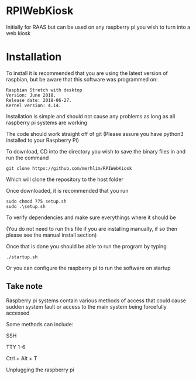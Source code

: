 # RPIWebKiosk
Initially for RAAS but can be used on any raspberry pi you wish to turn into a web kiosk

# Installation

To install it is recommended that you are using the latest version of raspbian, but be aware that this software was
programmed on: 

```
Raspbian Stretch with desktop
Version: June 2018.
Release date: 2018-06-27.
Kernel version: 4.14.
```

Installation is simple and should not cause any problems as long as all raspberry pi systems are working

The code should work straight off of git (Please assure you have python3 installed to your Raspberry Pi)

To download, CD into the directory you wish to save the binary files in and run the command

```
git clone https://github.com/merhlim/RPIWebKiosk
```

Which will clone the repository to the host folder

Once downloaded, it is recommended that you run 

```
sudo chmod 775 setup.sh
sudo .\setup.sh
```

To verify dependencies and make sure everythings where it should be

(You do not need to run this file if you are installing manually, if so then please see the manual install section)
 
Once that is done you should be able to run the program by typing 

```
./startup.sh
```

Or you can configure the raspberry pi to run the software on startup

## Take note

Raspberry pi systems contain various methods of access that could cause sudden system fault or access to the main system
being forcefully accessed

Some methods can include:

SSH

TTY 1-6

Ctrl + Alt + T 

Unplugging the raspberry pi

